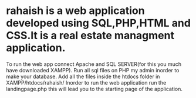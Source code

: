 # rahaish is a web application developed using SQL,PHP,HTML and CSS.It is a real estate managment application. 
To run the web app connect Apache and SQL SERVER(for this you much have downloaded XAMPP). 
Run all sql files on PHP my admin inorder to make your database.
Add all the files inside the htdocs folder in XAMPP/htdocs/rahaish/
Inorder to run the web application run the landingpage.php this will lead you to the starting page of the application.

